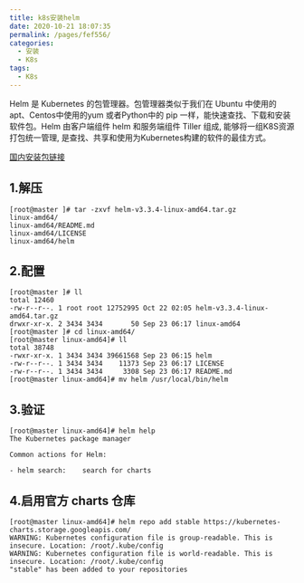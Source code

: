 ```yaml
---
title: k8s安装helm
date: 2020-10-21 18:07:35
permalink: /pages/fef556/
categories:
  - 安装
  - K8s
tags:
  - K8s
---
```


Helm 是 Kubernetes 的包管理器。包管理器类似于我们在 Ubuntu 中使用的apt、Centos中使用的yum 或者Python中的 pip 一样，能快速查找、下载和安装软件包。Helm 由客户端组件 helm 和服务端组件 Tiller 组成, 能够将一组K8S资源打包统一管理, 是查找、共享和使用为Kubernetes构建的软件的最佳方式。


<!-- more -->

[国内安装包链接](https://mirrors.huaweicloud.com/helm/)
## 1.解压
```shell
[root@master ]# tar -zxvf helm-v3.3.4-linux-amd64.tar.gz 
linux-amd64/
linux-amd64/README.md
linux-amd64/LICENSE
linux-amd64/helm
```
## 2.配置
```shell
[root@master ]# ll
total 12460
-rw-r--r--. 1 root root 12752995 Oct 22 02:05 helm-v3.3.4-linux-amd64.tar.gz
drwxr-xr-x. 2 3434 3434       50 Sep 23 06:17 linux-amd64
[root@master ]# cd linux-amd64/
[root@master linux-amd64]# ll
total 38748
-rwxr-xr-x. 1 3434 3434 39661568 Sep 23 06:15 helm
-rw-r--r--. 1 3434 3434    11373 Sep 23 06:17 LICENSE
-rw-r--r--. 1 3434 3434     3308 Sep 23 06:17 README.md
[root@master linux-amd64]# mv helm /usr/local/bin/helm
```
## 3.验证
```shell
[root@master linux-amd64]# helm help
The Kubernetes package manager

Common actions for Helm:

- helm search:    search for charts
```

## 4.启用官方 charts 仓库

```shell
[root@master linux-amd64]# helm repo add stable https://kubernetes-charts.storage.googleapis.com/
WARNING: Kubernetes configuration file is group-readable. This is insecure. Location: /root/.kube/config
WARNING: Kubernetes configuration file is world-readable. This is insecure. Location: /root/.kube/config
"stable" has been added to your repositories
```

